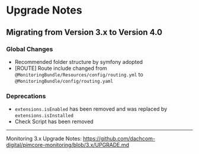 # Upgrade Notes

## Migrating from Version 3.x to Version 4.0

### Global Changes
- Recommended folder structure by symfony adopted
- [ROUTE] Route include changed from `@MonitoringBundle/Resources/config/routing.yml` to `@MonitoringBundle/config/routing.yaml`

### Deprecations
- `extensions.isEnabled` has been removed and was replaced by `extensions.isInstalled`
- Check Script has been removed

***

Monitoring 3.x Upgrade Notes: https://github.com/dachcom-digital/pimcore-monitoring/blob/3.x/UPGRADE.md
